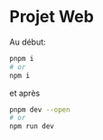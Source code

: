 # Projet Web


Au début:
```sh
pnpm i
# or
npm i
````

et après

```sh
pnpm dev --open
# or
npm run dev
```